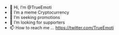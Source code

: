 - 👋 Hi, I’m @TrueEmoti
- 👀 I’m a meme Cryptocurrency 
- 🌱 I’m seeking promotions 
- 💞️ I’m looking for supporters
- 📫 How to reach me ...
https://twitter.com/TrueEmoti
<!---
TrueEmoti/TrueEmoti is a ✨ special ✨ repository because its `README.md` (this file) appears on your GitHub profile.
You can click the Preview link to take a look at your changes.
--->

